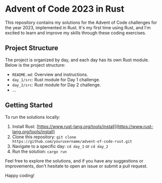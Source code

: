 # Advent of Code 2023 in Rust

This repository contains my solutions for the Advent of Code challenges for the year 2023, implemented in Rust. It's my first time using Rust, and I'm excited to learn and improve my skills through these coding exercises.

## Project Structure

The project is organized by day, and each day has its own Rust module. Below is the project structure:

- `README.md`: Overview and instructions.
- `day_1/src`: Rust module for Day 1 challenge.
- `day_2/src`: Rust module for Day 2 challenge.
- ...

## Getting Started

To run the solutions locally:

1. Install Rust: [https://www.rust-lang.org/tools/install](https://www.rust-lang.org/tools/install)
2. Clone this repository: `git clone https://github.com/yourusername/advent-of-code-rust.git`
3. Navigate to a specific day: `cd day_1` or `cd day_2`
4. Run the solution: `cargo run`

Feel free to explore the solutions, and if you have any suggestions or improvements, don't hesitate to open an issue or submit a pull request.

Happy coding!
